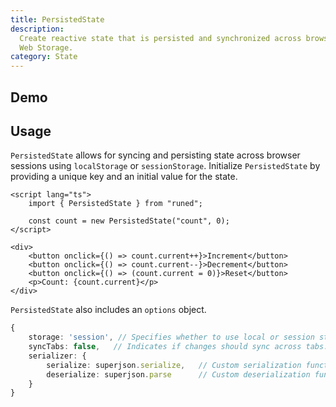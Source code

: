 ```yaml
---
title: PersistedState
description:
  Create reactive state that is persisted and synchronized across browser sessions and tabs using
  Web Storage.
category: State
---
```


<script>
import Demo from '$lib/components/demos/persisted-state.svelte';
</script>

## Demo

<Demo />

## Usage

`PersistedState` allows for syncing and persisting state across browser sessions using
`localStorage` or `sessionStorage`. Initialize `PersistedState` by providing a unique key and an
initial value for the state.

```svelte
<script lang="ts">
	import { PersistedState } from "runed";

	const count = new PersistedState("count", 0);
</script>

<div>
	<button onclick={() => count.current++}>Increment</button>
	<button onclick={() => count.current--}>Decrement</button>
	<button onclick={() => (count.current = 0)}>Reset</button>
	<p>Count: {count.current}</p>
</div>
```

`PersistedState` also includes an `options` object.

```ts
{
	storage: 'session', // Specifies whether to use local or session storage. Default is 'local'.
	syncTabs: false,   // Indicates if changes should sync across tabs. Default is true.
	serializer: {
		serialize: superjson.serialize,   // Custom serialization function. Default is JSON.stringify.
		deserialize: superjson.parse      // Custom deserialization function. Default is JSON.parse.
	}
}
```
